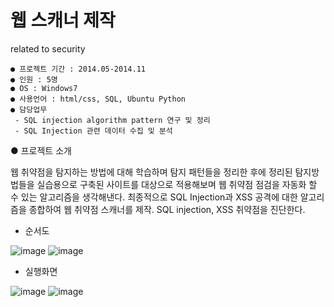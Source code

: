 # 웹 스캐너 제작
related to security

```
● 프로젝트 기간 : 2014.05-2014.11 
● 인원 : 5명
● OS : Windows7
● 사용언어 : html/css, SQL, Ubuntu Python
● 담당업무
 - SQL injection algorithm pattern 연구 및 정리
 - SQL Injection 관련 데이터 수집 및 분석 
 ```
 ● 프로젝트 소개

  웹 취약점을 탐지하는 방법에 대해 학습하며 탐지 패턴들을 정리한 후에 정리된 탐지방법들을 실습용으로 구축된 사이트를 대상으로 적용해보며 웹 취약점 점검을 자동화 할 수 있는 알고리즘을 생각해낸다. 최종적으로 SQL Injection과 XSS 공격에 대한 알고리즘을 종합하여 웹 취약점 스캐너를 제작. SQL injection, XSS 취약점을 진단한다.

* 순서도

![image](https://user-images.githubusercontent.com/8167433/74088061-8189c280-4ad5-11ea-8e57-8752b3fdd3e5.png)
![image](https://user-images.githubusercontent.com/8167433/74088076-a847f900-4ad5-11ea-924c-8886d25ae757.png)

* 실행화면

![image](https://user-images.githubusercontent.com/8167433/74088067-9403fc00-4ad5-11ea-912e-010eb09e1e7e.png)
![image](https://user-images.githubusercontent.com/8167433/74088073-9a927380-4ad5-11ea-9754-cce9906b730a.png)

